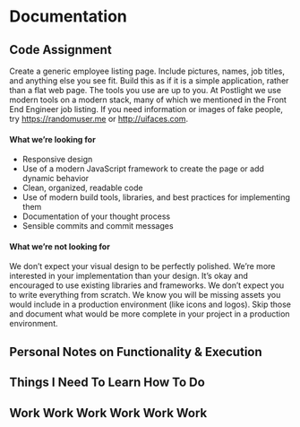 # Documentation

## Code Assignment

Create a generic employee listing page. Include pictures, names, job titles, and anything else you see fit. Build this as if it is a simple application, rather than a flat web page. The tools you use are up to you. At Postlight we use modern tools on a modern stack, many of which we mentioned in the Front End Engineer job listing. If you need information or images of fake people, try https://randomuser.me or http://uifaces.com.

#### What we’re looking for

- Responsive design
- Use of a modern JavaScript framework to create the page or add dynamic behavior
- Clean, organized, readable code
- Use of modern build tools, libraries, and best practices for implementing them
- Documentation of your thought process
- Sensible commits and commit messages

#### What we’re not looking for

We don’t expect your visual design to be perfectly polished. We’re more interested in your implementation than your design.
It’s okay and encouraged to use existing libraries and frameworks. We don’t expect you to write everything from scratch.
We know you will be missing assets you would include in a production environment (like icons and logos). Skip those and document what would be more complete in your project in a production environment.


## Personal Notes on Functionality & Execution

## Things I Need To Learn How To Do

## Work Work Work Work Work Work
